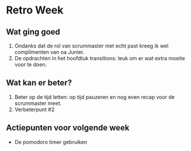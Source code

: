 # Retro Week

## Wat ging goed
1. Ondanks dat de rol van scrummaster niet echt past kreeg ik wel complimenten van oa Junier.
2. De opdrachten in het hoofdtuk transitions: leuk om er wat extra moeite voor te doen.

## Wat kan er beter?
1. Beter op de tijd letten: op tijd pauzeren en nog even recap voor de scrummaster meet.
2. Verbeterpunt #2

## Actiepunten voor volgende week
* De pomodoro timer gebruiken